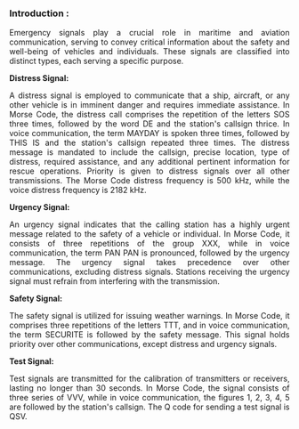 ### Introduction :
<p style="text-align: justify;">Emergency signals play a crucial role in maritime and aviation communication, serving to convey critical information about the safety and well-being of vehicles and individuals. These signals are classified into distinct types, each serving a specific purpose.</p>

**Distress Signal:**
<p style="text-align: justify;">A distress signal is employed to communicate that a ship, aircraft, or any other vehicle is in imminent danger and requires immediate assistance. In Morse Code, the distress call comprises the repetition of the letters SOS three times, followed by the word DE and the station's callsign thrice. In voice communication, the term MAYDAY is spoken three times, followed by THIS IS and the station's callsign repeated three times. The distress message is mandated to include the callsign, precise location, type of distress, required assistance, and any additional pertinent information for rescue operations. Priority is given to distress signals over all other transmissions. The Morse Code distress frequency is 500 kHz, while the voice distress frequency is 2182 kHz.</p>

**Urgency Signal:**
<p style="text-align: justify;">An urgency signal indicates that the calling station has a highly urgent message related to the safety of a vehicle or individual. In Morse Code, it consists of three repetitions of the group XXX, while in voice communication, the term PAN PAN is pronounced, followed by the urgency message. The urgency signal takes precedence over other communications, excluding distress signals. Stations receiving the urgency signal must refrain from interfering with the transmission.</p>

**Safety Signal:**
<p style="text-align: justify;">The safety signal is utilized for issuing weather warnings. In Morse Code, it comprises three repetitions of the letters TTT, and in voice communication, the term SECURITE is followed by the safety message. This signal holds priority over other communications, except distress and urgency signals.</p>

**Test Signal:**
<p style="text-align: justify;">Test signals are transmitted for the calibration of transmitters or receivers, lasting no longer than 30 seconds. In Morse Code, the signal consists of three series of VVV, while in voice communication, the figures 1, 2, 3, 4, 5 are followed by the station's callsign. The Q code for sending a test signal is QSV.</p>

